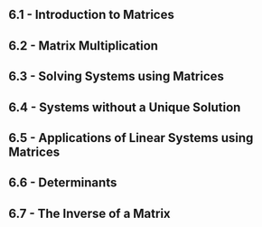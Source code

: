 ## 6.1 - Introduction to Matrices

## 6.2 - Matrix Multiplication	

## 6.3 - Solving Systems using Matrices

## 6.4 - Systems without a Unique Solution

## 6.5 - Applications of Linear Systems using Matrices	

## 6.6 - Determinants	

## 6.7 - The Inverse of a Matrix	